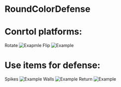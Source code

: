 # RoundColorDefense
# Conrtol platforms:
Rotate
<img src="https://i.imgflip.com/3mo6ag" title="Exapmle"/>
Flip
<img src="https://i.imgflip.com/3mo6g3.gif" title="Example"/>
# Use items for defense:
Spikes
<img src="https://i.imgflip.com/3mo9sx.gif" title="Example"/>
Walls
<img src="https://i.imgflip.com/3mo9zz.gif" title="Example"/>
Return
<img src="https://i.imgflip.com/3moa5c.gif" title="Example"/>
